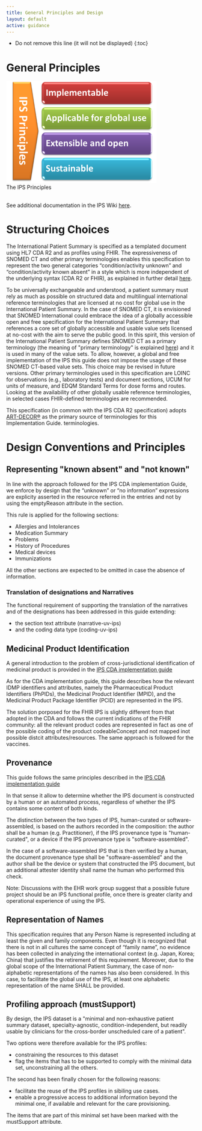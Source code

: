 ```yaml
---
title: General Principles and Design
layout: default
active: guidance
---
```


<!-- {:.no_toc} -->

<!-- TOC  the css styling for this is \pages\assets\css\project.css under 'markdown-toc'-->

* Do not remove this line (it will not be displayed)
{:toc}

# General Principles

<div class="image">
<img src="assets/images/600px-IPS_principles.png" width="400" />
<div>The IPS Principles</div>
</div>

</br>

<p>
See additional documentation in the IPS Wiki <a href="http://international-patient-summary.net/mediawiki/index.php?title=IPS_implementationguide_1#General_Principles_for_this_Specification">here</a>.
</p>


# Structuring Choices

The International Patient Summary is specified as a templated document using HL7 CDA R2 and as profiles using FHIR. The expressiveness of SNOMED CT and other primary terminologies enables this specification to represent the two general categories “condition/activity unknown” and “condition/activity known absent” in a style which is more independent of the underlying syntax (CDA R2 or FHIR), as explained in further detail <a href="http://international-patient-summary.net/mediawiki/index.php?title=IPS_implementationguide_1#Representing_.22known_absent.22_and_.22not_known.22">here</a>.

To be universally exchangeable and understood, a patient summary must rely as much as possible on structured data and multilingual international reference terminologies that are licensed at no cost for global use in the International Patient Summary. In the case of SNOMED CT, it is envisioned that SNOMED International could embrace the idea of a globally accessible open and free specification for the International Patient Summary that references a core set of globally accessible and usable value sets licensed at no-cost with the aim to serve the public good. In this spirit, this version of the International Patient Summary defines SNOMED CT as a primary terminology (the meaning of "primary terminology" is explained <a href="http://international-patient-summary.net/mediawiki/index.php?title=IPS_implementationguide_1#How_to_use_terminologies_.28preferred_binding.29">here</a>) and it is used in many of the value sets. To allow, however, a global and free implementation of the IPS this guide does not impose the usage of these SNOMED CT-based value sets. This choice may be revised in future versions. Other primary terminologies used in this specification are LOINC for observations (e.g., laboratory tests) and document sections, UCUM for units of measure, and EDQM Standard Terms for dose forms and routes. Looking at the availability of other globally usable reference terminologies, in selected cases FHIR-defined terminologies are recommended.

This specification (in common with the IPS CDA R2 specification) adopts <a href="https://art-decor.org">ART-DECOR®</a> as the primary source of terminologies for this Implementation Guide. terminologies.

# Design Conventions and Principles

## Representing "known absent" and "not known"

In line with the approach followed for the IPS CDA implementation Guide, we enforce by design that the “unknown” or “no information” expressions are explicity asserted in the resource referred in the entries and not by using the emptyReason attribute in the section.

This rule is applied for the following sections: 
* Allergies and Intolerances
* Medication Summary
* Problems
* History of Procedures
* Medical devices
* Immunizations

All the other sections are expected to be omitted in case the absence of information.

### Translation of designations and Narratives

The functional requirement of supporting the translation of the narratives and of the designations has been addressed in this guide extending:
* the section text attribute (narrative-uv-ips)
* and the coding data type  (coding-uv-ips)

## Medicinal Product Identification

A general introduction to the problem of cross-jurisdictional identification of medicinal product is provided in the [IPS CDA implementation guide](http://international-patient-summary.net/mediawiki/index.php?title=IPS_Design_conventions_and_principles_1#Medicinal_Product_Identification)

As for the CDA implementation guide, this guide describes how the relevant IDMP identifiers and attributes, namely the Pharmaceutical Product Identifiers (PhPIDs), the Medicinal Product Identifier (MPID), and the Medicinal Product Package Identifier (PCID) are represented in the IPS.

The solution porposed for the FHIR IPS is slightly different from that adopted in the CDA and follows the current indications of the FHIR community: all the relevant product codes are represented in fact as one of the possible coding of the product codeableConcept and not mapped inot possible distcit attributes/resources. The same approach is followed for the vaccines.

## Provenance

This guide follows the same principles described in the [IPS CDA implementation guide](http://international-patient-summary.net/mediawiki/index.php?title=IPS_Design_conventions_and_principles_1#Provenance)

In that sense it allow to determine whether the IPS document is constructed by a human or an automated process, regardless of whether the IPS contains some content of both kinds.

The distinction between the two types of IPS, human-curated or software-assembled, is based on the authors recorded in the composition: the author shall be a human (e.g. Practitioner), if the IPS provenance type is "human-curated", or a device if the IPS provenance type is "software-assembled".

In the case of a software-assembled IPS that is then verified by a human, the document provenance type shall be "software-assembled" and the author shall be the device or system that constructed the IPS document, but an additional attester identity shall name the human who performed this check.

Note: Discussions with the EHR work group suggest that a possible future project should be an IPS functional profile, once there is greater clarity and operational experience of using the IPS. 

## Representation of Names
This specification requires that any Person Name is represented including at least the given and family components.
Even though it is recognized that there is not in all cultures the same concept of “family name”, no evidence has been collected in analyzing the international context (e.g. Japan, Korea; China) that justifies the retirement of this requirement.
Moreover, due to the global scope of the International Patient Summary, the case of non-alphabetic representations of the names has also been considered.
In this case, to facilitate the global use of the IPS, at least one alphabetic representation of the name SHALL be provided. 

## Profiling approach (mustSupport)

By design, the IPS dataset is a "minimal and non-exhaustive patient summary dataset, specialty-agnostic, condition-independent, but readily usable by clinicians for the cross-border unscheduled care of a patient".

Two options were therefore available for the IPS profiles:
* constraining the resources to this dataset
* flag the items that has to be supported to comply with the minimal data set, unconstraining all the others.
 
The second has been finally chosen for the following reasons:
* facilitate the reuse of the IPS profiles in sibiling use cases.
* enable a progressive access to additional information beyond the minimal one, if available and relevant for the care provisioning.

The items that are part of this minimal set have been marked with the mustSupport attribute.



